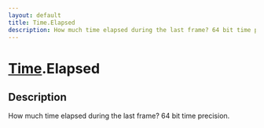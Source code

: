 ```yaml
---
layout: default
title: Time.Elapsed
description: How much time elapsed during the last frame? 64 bit time precision.
---
```

# [Time]({{site.url}}/Pages/Reference/Time.html).Elapsed

## Description
How much time elapsed during the last frame? 64 bit time precision.

